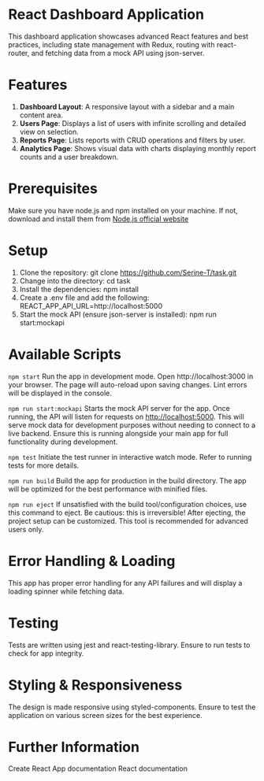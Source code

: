 # React Dashboard Application
This dashboard application showcases advanced React features and best practices, including state management with Redux, routing with react-router, and fetching data from a mock API using json-server.

# Features
1. **Dashboard Layout**: A responsive layout with a sidebar and a main content area.
2. **Users Page**: Displays a list of users with infinite scrolling and detailed view on selection.
3. **Reports Page**: Lists reports with CRUD operations and filters by user.
4. **Analytics Page**: Shows visual data with charts displaying monthly report counts and a user breakdown.

# Prerequisites
Make sure you have node.js and npm installed on your machine. If not, download and install them from [Node.js official website](https://nodejs.org/en)

# Setup
1. Clone the repository:
git clone https://github.com/Serine-T/task.git
2. Change into the directory:
cd task
3. Install the dependencies:
npm install
4. Create a .env file and add the following:
REACT_APP_API_URL=http://localhost:5000
5. Start the mock API (ensure json-server is installed):
npm run start:mockapi

# Available Scripts
`npm start`
Run the app in development mode. Open http://localhost:3000 in your browser. The page will auto-reload upon saving changes. Lint errors will be displayed in the console.

`npm run start:mockapi`
Starts the mock API server for the app. Once running, the API will listen for requests on [http://localhost:5000](http://localhost:5000). This will serve mock data for development purposes without needing to connect to a live backend. Ensure this is running alongside your main app for full functionality during development.

`npm test`
Initiate the test runner in interactive watch mode. Refer to running tests for more details.

`npm run build`
Build the app for production in the build directory. The app will be optimized for the best performance with minified files.

`npm run eject`
If unsatisfied with the build tool/configuration choices, use this command to eject. Be cautious: this is irreversible! After ejecting, the project setup can be customized. This tool is recommended for advanced users only.

# Error Handling & Loading
This app has proper error handling for any API failures and will display a loading spinner while fetching data.

# Testing
Tests are written using jest and react-testing-library. Ensure to run tests to check for app integrity.

# Styling & Responsiveness
The design is made responsive using styled-components. Ensure to test the application on various screen sizes for the best experience.

# Further Information
Create React App documentation
React documentation